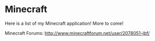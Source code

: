 Minecraft
=========

Here is a list of my Minecraft application! More to come!

Minecraft Forums: http://www.minecraftforum.net/user/2078051-jbf/
